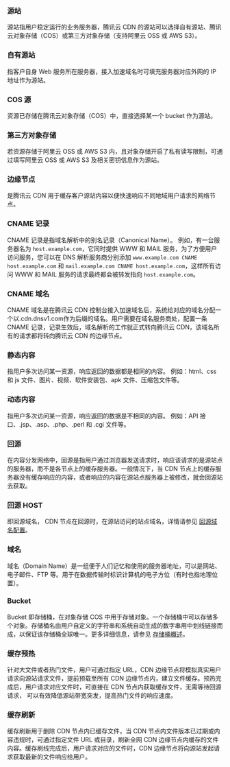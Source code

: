 

### 源站
源站指用户稳定运行的业务服务器，腾讯云 CDN 的源站可以选择自有源站、腾讯云对象存储（COS）或第三方对象存储（支持阿里云 OSS 或 AWS S3）。

### 自有源站
指客户自身 Web 服务所在服务器，接入加速域名时可填充服务器对应外网的 IP 地址作为源站。

### COS 源
资源已存储在腾讯云对象存储（COS）中，直接选择某一个 bucket 作为源站。


### 第三方对象存储
若资源存储于阿里云 OSS 或 AWS S3 内，且对象存储开启了私有读写限制，可通过填写阿里云 OSS 或 AWS S3 及相关密钥信息作为源站。

### 边缘节点
是腾讯云 CDN 用于缓存客户源站内容以便快速响应不同地域用户请求的网络节点。

### CNAME 记录
CNAME 记录是指域名解析中的别名记录（Canonical Name）。
例如，有一台服务器名为 `host.example.com`，它同时提供 WWW 和 MAIL 服务，为了方便用户访问服务，您可以在 DNS 解析服务商分别添加 `www.example.com CNAME host.example.com` 和 `mail.example.com CNAME host.example.com`，这样所有访问 WWW 和 MAIL 服务的请求最终都会被转发指向 `host.example.com`。

### CNAME 域名
CNAME 域名是在腾讯云 CDN 控制台接入加速域名后，系统给对应的域名分配一个以.cdn.dnsv1.com作为后缀的域名。用户需要在域名服务商处，配置一条 CNAME 记录，记录生效后，域名解析的工作就正式转向腾讯云 CDN，该域名所有的请求都将转向腾讯云 CDN 的边缘节点。

### 静态内容
指用户多次访问某一资源，响应返回的数据都是相同的内容。
例如：html、css 和 js 文件、图片、视频、软件安装包、apk 文件、压缩包文件等。

### 动态内容
指用户多次访问某一资源，响应返回的数据是不相同的内容。
例如：API 接口、.jsp、.asp、.php、.perl 和 .cgi 文件等。

### 回源
在内容分发网络中，回源是指用户通过浏览器发送请求时，响应该请求的是源站点的服务器，而不是各节点上的缓存服务器。一般情况下，当 CDN 节点上的缓存服务器没有缓存响应的内容，或者响应的内容在源站点服务器上被修改，就会回源站去获取。

### 回源 HOST
即回源域名， CDN 节点在回源时，在源站访问的站点域名，详情请参见 [回源域名配置](https://cloud.tencent.com/document/product/228/41334#exp)。

### 域名
域名（Domain Name）是一组便于人们记忆和使用的服务器地址，可以是网站、电子邮件、FTP 等。用于在数据传输时标识计算机的电子方位（有时也指地理位置）。


### Bucket
Bucket 即存储桶，在对象存储 COS 中用于存储对象。一个存储桶中可以存储多个对象。存储桶名由用户自定义的字符串和系统自动生成的数字串用中划线链接而成，以保证该存储桶全球唯一。更多详细信息，请参见 [存储桶概述](https://cloud.tencent.com/document/product/436/13312)。

### 缓存预热
针对大文件或者热门文件，用户可通过指定 URL，CDN 边缘节点将模拟真实用户请求向源站请求文件，提前预载至所有 CDN 边缘节点内，建立文件缓存。预热完成后，用户请求对应文件时，可直接在 CDN 节点内获取缓存文件，无需等待回源请求，
可以有效降低源站带宽突发，提高热门文件的响应速度。

### 缓存刷新
缓存刷新用于删除 CDN 节点内已缓存文件，当 CDN 节点内文件版本已过期或内容违规时，可通过指定文件 URL 或目录，刷新全网 CDN 边缘节点内缓存的文件内容。缓存刷线完成后，用户请求对应的文件时，CDN 边缘节点将向源站发起请求获取最新的文件响应给用户。
